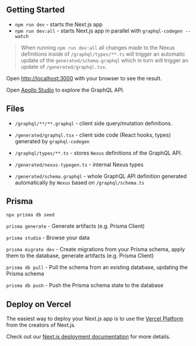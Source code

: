 ## Getting Started

- `npm run dev` - starts the Next.js app
- `npm run dev:all` - starts Next.js app in parallel with `graphql-codegen --watch`

> When running `npm run dev:all` all changes made to the Nexus definitions inside of `/graphql/types/**.ts` will trigger an automatic update of the `generated/schema.graphql` which in turn will trigger an update of `/generated/graphql.tsx`.

Open [http://localhost:3000](http://localhost:3000) with your browser to see the result.

Open [Apollo Studio](https://studio.apollographql.com/sandbox/explorer) to explore the GraphQL API.

## Files

- `/graphql/**/**.graphql` - client side query/mutation definitions.

- `/generated/graphql.tsx` - client side code (React hooks, types) generated by `graphql-codegen`

- `/graphql/types/**.ts` - stores `Nexus` definitions of the GraphQL API.

- `/generated/nexus-typegen.ts` - internal Nexus types

- `/generated/schema.graphql` - whole GraphQL API definition generated automatically by `Nexus` based on `/graphql/schema.ts`

## Prisma

`npx prisma db seed`

`prisma generate` - Generate artifacts (e.g. Prisma Client)

`prisma studio` - Browse your data

`prisma migrate dev` - Create migrations from your Prisma schema, apply them to the database, generate artifacts (e.g. Prisma Client)

`prisma db pull` - Pull the schema from an existing database, updating the Prisma schema

`prisma db push` - Push the Prisma schema state to the database

## Deploy on Vercel

The easiest way to deploy your Next.js app is to use the [Vercel Platform](https://vercel.com/new?utm_medium=default-template&filter=next.js&utm_source=create-next-app&utm_campaign=create-next-app-readme) from the creators of Next.js.

Check out our [Next.js deployment documentation](https://nextjs.org/docs/deployment) for more details.

